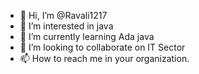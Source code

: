 - 👋 Hi, I’m @Ravali1217
- 👀 I’m interested in java
- 🌱 I’m currently learning Ada java
- 💞️ I’m looking to collaborate on IT Sector
- 📫 How to reach me in your organization.

<!---
Ravali1217/Ravali1217 is a ✨ special ✨ repository because its `README.md` (this file) appears on your GitHub profile.
You can click the Preview link to take a look at your changes.
--->
